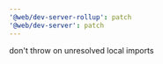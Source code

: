 ```yaml
---
'@web/dev-server-rollup': patch
'@web/dev-server': patch
---
```


don't throw on unresolved local imports
